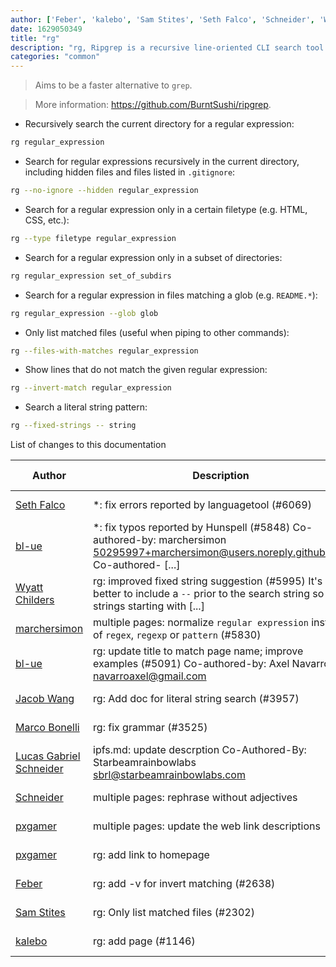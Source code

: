 ```yaml
---
author: ['Feber', 'kalebo', 'Sam Stites', 'Seth Falco', 'Schneider', 'Wyatt Childers', 'Lucas Gabriel Schneider', 'pxgamer', 'Marco Bonelli', 'bl-ue', 'Jacob Wang', 'marchersimon']
date: 1629050349
title: "rg"
description: "rg, Ripgrep is a recursive line-oriented CLI search tool."
categories: "common"
---
```

> Aims to be a faster alternative to `grep`.

> More information: <https://github.com/BurntSushi/ripgrep>.

- Recursively search the current directory for a regular expression:

```bash
rg regular_expression
```

- Search for regular expressions recursively in the current directory, including hidden files and files listed in `.gitignore`:

```bash
rg --no-ignore --hidden regular_expression
```

- Search for a regular expression only in a certain filetype (e.g. HTML, CSS, etc.):

```bash
rg --type filetype regular_expression
```

- Search for a regular expression only in a subset of directories:

```bash
rg regular_expression set_of_subdirs
```

- Search for a regular expression in files matching a glob (e.g. `README.*`):

```bash
rg regular_expression --glob glob
```

- Only list matched files (useful when piping to other commands):

```bash
rg --files-with-matches regular_expression
```

- Show lines that do not match the given regular expression:

```bash
rg --invert-match regular_expression
```

- Search a literal string pattern:

```bash
rg --fixed-strings -- string
```
List of changes to this documentation


Author | Description | ISO 8601 Date | GitHub link
------|-----|-----|-----
[Seth Falco](mailto:seth@falco.fun) | *: fix errors reported by languagetool (#6069) | 2021-08-15T19:59:09 | [3e4c519004a4](https://github.com/tldr-pages/tldr/commit/3e4c519004a471c861cdc609fd7239ee3355671c)
[bl-ue](mailto:54780737+bl-ue@users.noreply.github.com) | *: fix typos reported by Hunspell (#5848) Co-authored-by: marchersimon <50295997+marchersimon@users.noreply.github.com> Co-authored- [...] | 2021-05-20T22:13:41 | [8ebd171d6f00](https://github.com/tldr-pages/tldr/commit/8ebd171d6f001698709fefc02b1fd5cc9f3a99c4)
[Wyatt Childers](mailto:DarkArc@users.noreply.github.com) | rg: improved fixed string suggestion (#5995) It's better to include a `--` prior to the search string so that strings starting with [...] | 2021-05-19T17:19:10 | [f2b054d0e1f7](https://github.com/tldr-pages/tldr/commit/f2b054d0e1f746702d79c1d52e97b3f42c1609b8)
[marchersimon](mailto:50295997+marchersimon@users.noreply.github.com) | multiple pages: normalize `regular expression` instead of `regex`, `regexp` or `pattern` (#5830) | 2021-05-10T11:03:12 | [10728f1ab485](https://github.com/tldr-pages/tldr/commit/10728f1ab485957d66af3940a030b0fb77611fc0)
[bl-ue](mailto:54780737+bl-ue@users.noreply.github.com) | rg: update title to match page name; improve examples (#5091) Co-authored-by: Axel Navarro <navarroaxel@gmail.com> | 2021-01-06T17:54:01 | [f75ef6661f75](https://github.com/tldr-pages/tldr/commit/f75ef6661f75ec951a082f359d9633821fbf8ba6)
[Jacob Wang](mailto:twang@mdsol.com) | rg: Add doc for literal string search (#3957) | 2020-04-03T03:13:24 | [fbc01dd4630a](https://github.com/tldr-pages/tldr/commit/fbc01dd4630ad327f368c49992eb1bd1b07ef62b)
[Marco Bonelli](mailto:mebeim@users.noreply.github.com) | rg: fix grammar (#3525) | 2019-11-04T10:54:16 | [5c20a360411d](https://github.com/tldr-pages/tldr/commit/5c20a360411d5b46517368ef710b8908acc1df36)
[Lucas Gabriel Schneider](mailto:casdpa@gmail.com) | ipfs.md: update descrption Co-Authored-By: Starbeamrainbowlabs <sbrl@starbeamrainbowlabs.com> | 2019-10-13T05:28:04 | [c0fc8b1f2dd0](https://github.com/tldr-pages/tldr/commit/c0fc8b1f2dd00da2a5a5f87b22e2aedb582c34b8)
[Schneider](mailto:lucas.schneider@sap.com) | multiple pages: rephrase without adjectives | 2019-10-13T05:28:04 | [42152ed45923](https://github.com/tldr-pages/tldr/commit/42152ed459230c2b244529f0c5990335e0057c6c)
[pxgamer](mailto:owzie123@gmail.com) | multiple pages: update the web link descriptions | 2019-05-29T14:41:10 | [f2b1446e6247](https://github.com/tldr-pages/tldr/commit/f2b1446e6247d3e794ee6577dee0c867dfc9af26)
[pxgamer](mailto:owzie123@gmail.com) | rg: add link to homepage | 2019-05-29T14:41:10 | [779ca06be2f1](https://github.com/tldr-pages/tldr/commit/779ca06be2f1f64d72bae7f6c9ea900a2aa90c4a)
[Feber](mailto:febrian.setianto@gmail.com) | rg: add -v for invert matching (#2638) | 2018-12-08T13:01:13 | [9cca55203cfe](https://github.com/tldr-pages/tldr/commit/9cca55203cfe67b84c9257a08a0afa76a998c957)
[Sam Stites](mailto:stites@users.noreply.github.com) | rg: Only list matched files (#2302) | 2018-09-06T15:46:53 | [d1377d62c162](https://github.com/tldr-pages/tldr/commit/d1377d62c16214fbaeb00f6d72683ac7dafb283c)
[kalebo](mailto:kaleb.olson@gmail.com) | rg: add page (#1146) | 2016-11-03T04:42:23 | [6d109e5a664a](https://github.com/tldr-pages/tldr/commit/6d109e5a664a88550f5be9234b4a42b120173342)

